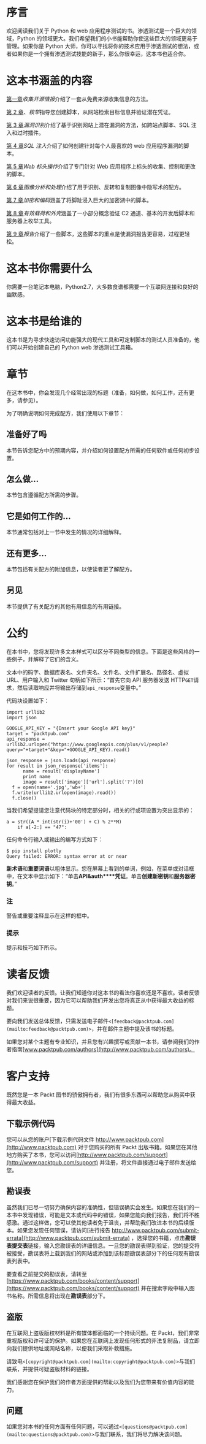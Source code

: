 # 序言

欢迎阅读我们关于 Python 和 web 应用程序测试的书。渗透测试是一个巨大的领域，Python 的领域更大。我们希望我们的小书能帮助你使这些巨大的领域更易于管理。如果你是 Python 大师，你可以寻找将你的技术应用于渗透测试的想法，或者如果你是一个拥有渗透测试技能的新手，那么你很幸运，这本书也适合你。

# 这本书涵盖的内容

[第一章](1.html "Chapter 1. Gathering Open Source Intelligence")*收集开源情报*介绍了一套从免费来源收集信息的方法。

[第 2 章](2.html "Chapter 2. Enumeration")、*枚举*指导您创建脚本，从网站检索目标信息并验证潜在凭证。

[第 3 章](3.html "Chapter 3. Vulnerability Identification")*漏洞识别*介绍了基于识别网站上潜在漏洞的方法，如跨站点脚本、SQL 注入和过时插件。

[第 4 章](4.html "Chapter 4. SQL Injection")*SQL 注入*介绍了如何创建针对每个人最喜欢的 web 应用程序漏洞的脚本。

[第 5 章](5.html "Chapter 5. Web Header Manipulation")*Web 标头操作*介绍了专门针对 Web 应用程序上标头的收集、控制和更改的脚本。

[第 6 章](6.html "Chapter 6. Image Analysis and Manipulation")*图像分析和处理*介绍了用于识别、反转和复制图像中隐写术的配方。

[第 7 章](7.html "Chapter 7. Encryption and Encoding")*加密和编码*涵盖了将脚趾浸入巨大的加密湖中的脚本。

[第 8 章](8.html "Chapter 8. Payloads and Shells")*有效载荷和外壳*涵盖了一小部分概念验证 C2 通道、基本的开发后脚本和服务器上枚举工具。

[第 9 章](9.html "Chapter 9. Reporting")*报告*介绍了一些脚本，这些脚本的重点是使漏洞报告更容易，过程更轻松。

# 这本书你需要什么

你需要一台笔记本电脑，Python2.7，大多数食谱都需要一个互联网连接和良好的幽默感。

# 这本书是给谁的

这本书是为寻求快速访问功能强大的现代工具和可定制脚本的测试人员准备的，他们可以开始创建自己的 Python web 渗透测试工具箱。

# 章节

在这本书中，你会发现几个经常出现的标题（准备，如何做，如何工作，还有更多，请参见）。

为了明确说明如何完成配方，我们使用以下章节：

## 准备好了吗

本节告诉您配方中的预期内容，并介绍如何设置配方所需的任何软件或任何初步设置。

## 怎么做…

本节包含遵循配方所需的步骤。

## 它是如何工作的…

本节通常包括对上一节中发生的情况的详细解释。

## 还有更多…

本节包括有关配方的附加信息，以使读者更了解配方。

## 另见

本节提供了有关配方的其他有用信息的有用链接。

# 公约

在本书中，您将发现许多文本样式可以区分不同类型的信息。下面是这些风格的一些例子，并解释了它们的含义。

文本中的码字、数据库表名、文件夹名、文件名、文件扩展名、路径名、虚拟 URL、用户输入和 Twitter 句柄如下所示：“首先它向 API 服务器发送 HTTP`GET`请求，然后读取响应并将输出存储到`api_response`变量中。”

代码块设置如下：

```
import urllib2
import json

GOOGLE_API_KEY = "{Insert your Google API key}"
target = "packtpub.com"
api_response = urllib2.urlopen("https://www.googleapis.com/plus/v1/people? query="+target+"&key="+GOOGLE_API_KEY).read()

json_response = json.loads(api_response)
for result in json_response['items']:
      name = result['displayName']
      print name
      image = result['image']['url'].split('?')[0]
  f = open(name+'.jpg','wb+')
  f.write(urllib2.urlopen(image).read())
  f.close()
```

当我们希望提请您注意代码块的特定部分时，相关的行或项设置为突出显示的：

```
a = str((A * int(str(i)+'00') + C) % 2**M)
    if a[-2:] == "47":
```

任何命令行输入或输出的编写方式如下：

```
$ pip install plotly
Query failed: ERROR: syntax error at or near

```

**新术语**和**重要词语**以粗体显示。您在屏幕上看到的单词，例如，在菜单或对话框中，在文本中显示如下：“单击**API&auth****凭证**。单击**创建新密钥**和**服务器密钥**。”

### 注

警告或重要注释显示在这样的框中。

### 提示

提示和技巧如下所示。

# 读者反馈

我们欢迎读者的反馈。让我们知道你对这本书的看法你喜欢还是不喜欢。读者反馈对我们来说很重要，因为它可以帮助我们开发出您将真正从中获得最大收益的标题。

要向我们发送总体反馈，只需发送电子邮件`<[feedback@packtpub.com](mailto:feedback@packtpub.com)>`，并在邮件主题中提及该书的标题。

如果您对某个主题有专业知识，并且您有兴趣撰写或贡献一本书，请参阅我们的作者指南[www.packtpub.com/authors](http://www.packtpub.com/authors)。

# 客户支持

既然您是一本 Packt 图书的骄傲拥有者，我们有很多东西可以帮助您从购买中获得最大收益。

## 下载示例代码

您可以从您的账户[下载示例代码文件 http://www.packtpub.com](http://www.packtpub.com) 对于您购买的所有 Packt 出版书籍。如果您在其他地方购买了本书，您可以访问[http://www.packtpub.com/support](http://www.packtpub.com/support) 并注册，将文件直接通过电子邮件发送给您。

## 勘误表

虽然我们已尽一切努力确保内容的准确性，但错误确实会发生。如果您在我们的一本书中发现错误，可能是文本或代码中的错误，如果您能向我们报告，我们将不胜感激。通过这样做，您可以使其他读者免于沮丧，并帮助我们改进本书的后续版本。如果您发现任何错误，请访问[进行报告 http://www.packtpub.com/submit-errata](http://www.packtpub.com/submit-errata) ，选择您的书籍，点击**勘误表提交表**链接，输入您勘误表的详细信息。一旦您的勘误表得到验证，您的提交将被接受，勘误表将上载到我们的网站或添加到该标题勘误表部分下的任何现有勘误表列表中。

要查看之前提交的勘误表，请转至[https://www.packtpub.com/books/content/support](https://www.packtpub.com/books/content/support) 并在搜索字段中输入图书名称。所需信息将出现在**勘误表**部分下。

## 盗版

在互联网上盗版版权材料是所有媒体都面临的一个持续问题。在 Packt，我们非常重视版权和许可证的保护。如果您在互联网上发现任何形式的非法复制品，请立即向我们提供地址或网站名称，以便我们采取补救措施。

请致电`<[copyright@packtpub.com](mailto:copyright@packtpub.com)>`与我们联系，并提供可疑盗版材料的链接。

我们感谢您在保护我们的作者方面提供的帮助以及我们为您带来有价值内容的能力。

## 问题

如果您对本书的任何方面有任何问题，可以通过`<[questions@packtpub.com](mailto:questions@packtpub.com)>`与我们联系，我们将尽力解决该问题。